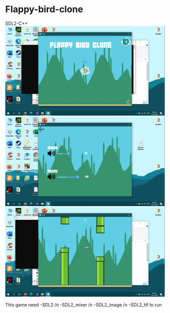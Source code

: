 # Flappy-bird-clone
SDL2-C++
<img src="CS50/asset/1.png">
<img src="CS50/asset/2.png">
<img src="CS50/asset/3.png">

This game need
-SDL2 /n
-SDL2_mixer /n
-SDL2_image /n
-SDL2_ttf
to run
